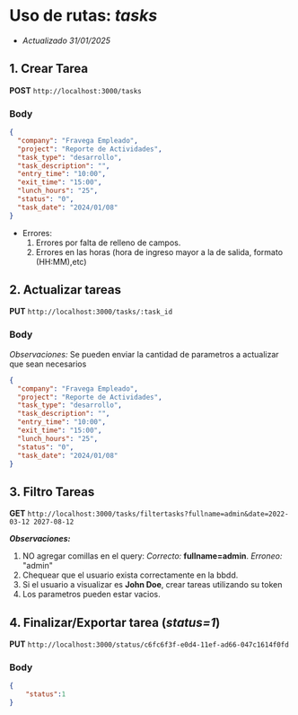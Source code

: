 # Uso de rutas: _tasks_

- _Actualizado 31/01/2025_

## 1. Crear Tarea

**POST** `http://localhost:3000/tasks`

### Body

```json
{
  "company": "Fravega Empleado",
  "project": "Reporte de Actividades",
  "task_type": "desarrollo",
  "task_description": "",
  "entry_time": "10:00",
  "exit_time": "15:00",
  "lunch_hours": "25",
  "status": "0",
  "task_date": "2024/01/08"
}
```

- Errores:
  1. Errores por falta de relleno de campos.
  2. Errores en las horas (hora de ingreso mayor a la de salida, formato (HH:MM),etc)

## 2. Actualizar tareas

**PUT** `http://localhost:3000/tasks/:task_id`

### Body

_Observaciones:_ Se pueden enviar la cantidad de parametros a actualizar que sean necesarios

```json
{
  "company": "Fravega Empleado",
  "project": "Reporte de Actividades",
  "task_type": "desarrollo",
  "task_description": "",
  "entry_time": "10:00",
  "exit_time": "15:00",
  "lunch_hours": "25",
  "status": "0",
  "task_date": "2024/01/08"
}
```

## 3. Filtro Tareas

**GET** `http://localhost:3000/tasks/filtertasks?fullname=admin&date=2022-03-12 2027-08-12`

**_Observaciones:_**

1. NO agregar comillas en el query: _Correcto:_ **fullname=admin**. _Erroneo:_ "admin"
2. Chequear que el usuario exista correctamente en la bbdd.
3. Si el usuario a visualizar es **John Doe**, crear tareas utilizando su token
4. Los parametros pueden estar vacios.

## 4. Finalizar/Exportar tarea (_status=1_)

**PUT** `http://localhost:3000/status/c6fc6f3f-e0d4-11ef-ad66-047c1614f0fd`

### Body

```json
{
    "status":1
}
```
